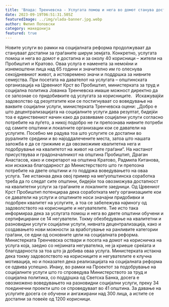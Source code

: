 ```yaml
---
title: 'Влада: Тренчевска - Услугата помош и нега во домот станува достапна за 40 стари лица од Пробиштип и Кратово - 18 СЕПТЕМВРИ 2023'
date: 2023-09-19T06:51:31.505Z
featuredImage: ../img/vlada-banner.jpg.webp
author: Филип Поповски
category: македонија
featured: true
---
```

Новите услуги во рамки на социјалната реформа продолжуваат да стануваат достапни за граѓаните ширум земјата. Конкретно, услугата помош и нега во домот е достапна и за околу 40 корисници – жители на Пробиштип и Кратово. Оваа услуга е наменета за немоќни и изнемоштени лица над 65 години и значително им го олеснува секојдневниот живот, а истовремено значи и поддршка за нивните семејства.
При посетата на давателот на услугата – општинската организација на Црвениот Крст во Пробиштип, министерката за труд и социјална политика Јованка Тренчевска имаше можност директно да се запознае со придобивките од услугата за корисниците.  
Искажувајќи задоволство од резултатите кои се постигнуваат со воведување на ваквите социјални услуги, министерката Тренчевска оцени: „Добро е што децентрализацијата на социјалните услуги дава резултат, бидејќи тоа е единствениот начин како да развиваме социјални услуги согласно потребите на луѓето, а никој подобро не ги препознава нивните потреби од самите општини и локалните организации кои се даватели на услугите. Посебно ме радува тоа што услугите се достапни во руралните средини и во најоддалечените места, затоа што нашата заложба е да се грижиме и да овозможиме квалитетна нега и подобрување на квалитетот на живот на сите граѓани“.
На настанот присуствуваа и градоначалникот на општина Пробиштип, Драган Анастасов, како и секретарот на општина Кратово, Радмила Китанова, кои искажаа благодарност до Министерството што ги препозна потребите на двете општини и го поддржа воведувањето на оваа услуга. Тие истакнаа дека овој пример на меѓуопштинска соработка треба да го следат сите општини, бидејќи тоа овозможува достапност на квалитетни услуги за граѓаните и локалните заедници.
Од Црвениот Крст Пробиштип потенцираа дека соработката меѓу организациите кои се даватели на услуги и општините носи значајни придобивки и подобрен квалитет на услугите, а тоа се забележува најмногу од задоволството на корисниците и негувателите. Тие исто така информираа дека за услугата помош и нега во двете општини обучени и сертифицирани се 14 негуватели.
Токму обезбедување на квалитетни и разновидни услуги социјални услуги, нивната децентрализација, како и создавањето нови можности за вработување на ранливите категории граѓани, се едни од основните цели на социјалната реформа.
Министерката Тренчевска оствари и посета на домот на корисничка на услуга која, заедно со нејзината негувателка, не ја криеше среќата и благодарноста за тоа што ја добива оваа услуга. Министерката истакна дека токму задоволството на корисниците и негувателите е клучна мотивација, но и показател дека реализацијата на социјалната реформа се одвива успешно.
Инаку, во рамки на Проектот за подобрување на социјалните услуги што го спроведува Министерството за труд и социјална политика, со поддршка од Светска Банка, досега е овозможено воведувањето на разновидни социјални услуги, преку 34 поединечни проекти што се спроведуваат во 41 општина. За давање на услугите досега се обучени и ангажирани над 300 лица, а истите се достапни за повеќе од 1200 корисници.
